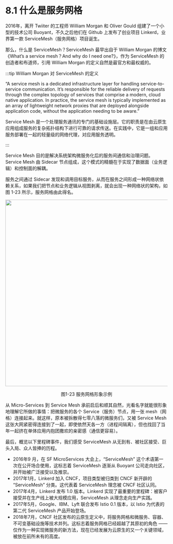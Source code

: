 # 8.1 什么是服务网格

2016年，离开 Twiiter 的工程师 William Morgan 和 Oliver Gould 组建了一个小型的技术公司 Buoyant，不久之后他们在 Github 上发布了创业项目 Linkerd，业界第一款 ServiceMesh（服务网格）项目诞生。

那么，什么是 ServiceMesh？ServiceMesh 最早出自于 William Morgan 的博文《What’s a service mesh？And why do I need one?》，作为 ServiceMesh 的创造者和布道师，引用 William Morgan 的定义自然是最官方和最权威的。

:::tip William Morgan 对 ServiceMesh 的定义

“A service mesh is a dedicated infrastructure layer for handling service-to-service communication. It’s responsible for the reliable delivery of requests through the complex topology of services that comprise a modern, cloud native application. In practice, the service mesh is typically implemented as an array of lightweight network proxies that are deployed alongside application code, without the application needing to be aware.”

Service Mesh 是一个处理服务通讯的专门的基础设施层。它的职责是在由云原生应用组成服务的复杂拓扑结构下进行可靠的请求传送。在实践中，它是一组和应用服务部署在一起的轻量级的网络代理，对应用服务透明。

:::

Service Mesh 目的是解决系统架构微服务化后的服务间通信和治理问题。Service Mesh 由 Sidecar 节点组成，这个模式的精髓在于实现了数据面（业务逻辑）和控制面的解耦。

服务之间通过 Sidecar 发现和调用目标服务，从而在服务之间形成一种网络状依赖关系，如果我们把节点和业务逻辑从视图剥离，就会出现一种网络状的架构，如图 1-23 所示，服务网格由此得名。

<div  align="center">
	<img src="../assets/service-mesh.png" width = "580"  align=center />
	<p>图1-23 服务网格形象示例</p>
</div>

从 Micro-Services 到 Service Mesh 承前启后和顺其自然，光看名字就能很形象地理解它所做的事情：把微服务的各个 Service（服务）节点，用一张 mesh（网格）连接起来。就这样，原本被拆散得七零八落的微服务们，又被 Service Mesh 这张大网紧密得连接到了一起，即使依然天各一方（进程间隔离），但也找回了当年一起挤在单体应用内抱团撒欢的亲密感（通信更容易）。

最后，概览以下里程碑事件，我们感受 ServiceMesh 从无到有、被社区接受、巨头入局、众人皆捧的历程。

- 2016年9 月，在 SF MicroServices 大会上，“ServiceMesh” 这个术语第一次在公开场合使用，这标志着 ServiceMesh 逐渐从 Buoyant 公司走向社区，并开始被广泛接受以及推崇。
- 2017年1月，Linkerd 加入 CNCF，项目类型被归类到 CNCF 新开辟的 “ServiceMesh” 分类。这代表着 ServiceMesh 理念被 CNCF 社区认同。
- 2017年4月，Linkerd 发布 1.0 版本。Linkerd 实现了最重要的里程碑：被客户接受并在生产线上被大规模应用，ServiceMesh 从理念走向生产实践。
- 2017年5月，Google、IBM、Lyft 联合发布 Istio 0.1 版本，以 Istio 为代表的第二代 ServiceMesh 产品开始登场。
- 2018年7月，CNCF 社区发布的云原生定义中，将服务网格和微服务、容器、不可变基础设施等技术并列。这标志着服务网格已经超越了其原初的角色 —— 仅作为一种实现微服务的新方法，现在已经发展为云原生的又一个关键领域，被放在前所未有的高度。
